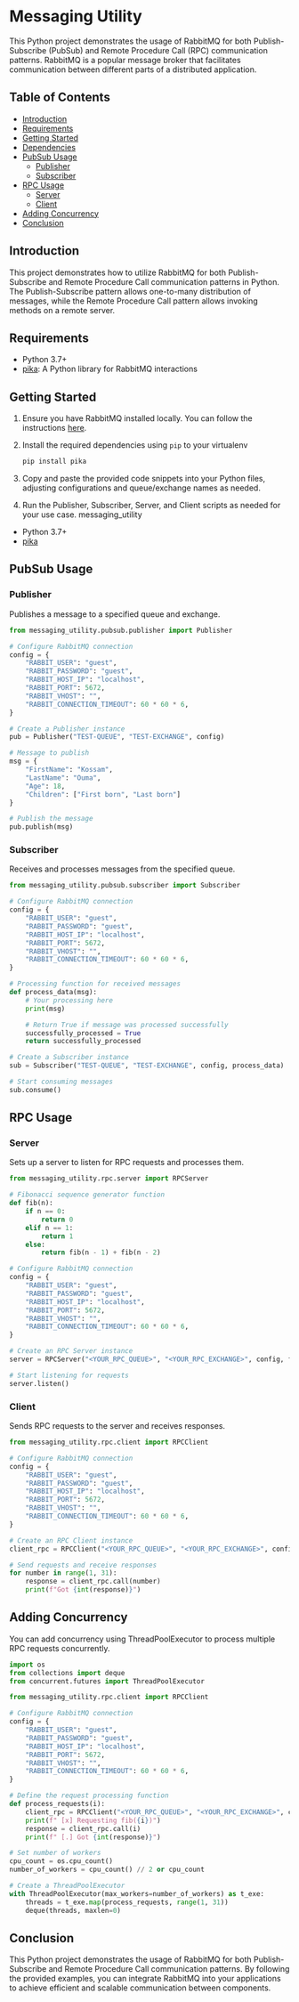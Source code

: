 # Messaging Utility

This Python project demonstrates the usage of RabbitMQ for both Publish-Subscribe (PubSub) and Remote Procedure Call (RPC) communication patterns. RabbitMQ is a popular message broker that facilitates communication between different parts of a distributed application.

## Table of Contents
- [Introduction](#introduction)
- [Requirements](#requirements)
- [Getting Started](#getting-started)
- [Dependencies](#dependencies)
- [PubSub Usage](#pubsub-usage)
  - [Publisher](#publisher)
  - [Subscriber](#subscriber)
- [RPC Usage](#rpc-usage)
  - [Server](#server)
  - [Client](#client)
- [Adding Concurrency](#adding-concurrency)
- [Conclusion](#conclusion)

## Introduction
This project demonstrates how to utilize RabbitMQ for both Publish-Subscribe and Remote Procedure Call communication patterns in Python. The Publish-Subscribe pattern allows one-to-many distribution of messages, while the Remote Procedure Call pattern allows invoking methods on a remote server.

## Requirements
- Python 3.7+
- [pika](https://pypi.org/project/pika/): A Python library for RabbitMQ interactions

## Getting Started
1. Ensure you have RabbitMQ installed locally. You can follow the instructions [here](https://www.rabbitmq.com/download.html).

2. Install the required dependencies using `pip` to your virtualenv

    ```bash
    pip install pika
    ```

3. Copy and paste the provided code snippets into your Python files, adjusting configurations and queue/exchange names as needed.

4. Run the Publisher, Subscriber, Server, and Client scripts as needed for your use case.
messaging_utility
- Python 3.7+
- [pika](https://pypi.org/project/pika/)


## PubSub Usage
### Publisher
Publishes a message to a specified queue and exchange.

```python
from messaging_utility.pubsub.publisher import Publisher

# Configure RabbitMQ connection
config = {
    "RABBIT_USER": "guest",
    "RABBIT_PASSWORD": "guest",
    "RABBIT_HOST_IP": "localhost",
    "RABBIT_PORT": 5672,
    "RABBIT_VHOST": "",
    "RABBIT_CONNECTION_TIMEOUT": 60 * 60 * 6,
}

# Create a Publisher instance
pub = Publisher("TEST-QUEUE", "TEST-EXCHANGE", config)

# Message to publish
msg = {
    "FirstName": "Kossam",
    "LastName": "Ouma",
    "Age": 18,
    "Children": ["First born", "Last born"]
}

# Publish the message
pub.publish(msg)
```

### Subscriber
Receives and processes messages from the specified queue.

```python
from messaging_utility.pubsub.subscriber import Subscriber

# Configure RabbitMQ connection
config = {
    "RABBIT_USER": "guest",
    "RABBIT_PASSWORD": "guest",
    "RABBIT_HOST_IP": "localhost",
    "RABBIT_PORT": 5672,
    "RABBIT_VHOST": "",
    "RABBIT_CONNECTION_TIMEOUT": 60 * 60 * 6,
}

# Processing function for received messages
def process_data(msg):
    # Your processing here
    print(msg)

    # Return True if message was processed successfully
    successfully_processed = True
    return successfully_processed

# Create a Subscriber instance
sub = Subscriber("TEST-QUEUE", "TEST-EXCHANGE", config, process_data)

# Start consuming messages
sub.consume()
```

## RPC Usage
### Server
Sets up a server to listen for RPC requests and processes them.

```python
from messaging_utility.rpc.server import RPCServer

# Fibonacci sequence generator function
def fib(n):
    if n == 0:
        return 0
    elif n == 1:
        return 1
    else:
        return fib(n - 1) + fib(n - 2)

# Configure RabbitMQ connection
config = {
    "RABBIT_USER": "guest",
    "RABBIT_PASSWORD": "guest",
    "RABBIT_HOST_IP": "localhost",
    "RABBIT_PORT": 5672,
    "RABBIT_VHOST": "",
    "RABBIT_CONNECTION_TIMEOUT": 60 * 60 * 6,
}

# Create an RPC Server instance
server = RPCServer("<YOUR_RPC_QUEUE>", "<YOUR_RPC_EXCHANGE>", config, fib)

# Start listening for requests
server.listen()
```

### Client
Sends RPC requests to the server and receives responses.

```python
from messaging_utility.rpc.client import RPCClient

# Configure RabbitMQ connection
config = {
    "RABBIT_USER": "guest",
    "RABBIT_PASSWORD": "guest",
    "RABBIT_HOST_IP": "localhost",
    "RABBIT_PORT": 5672,
    "RABBIT_VHOST": "",
    "RABBIT_CONNECTION_TIMEOUT": 60 * 60 * 6,
}

# Create an RPC Client instance
client_rpc = RPCClient("<YOUR_RPC_QUEUE>", "<YOUR_RPC_EXCHANGE>", config)

# Send requests and receive responses
for number in range(1, 31):
    response = client_rpc.call(number)
    print(f"Got {int(response)}")
```

## Adding Concurrency
You can add concurrency using ThreadPoolExecutor to process multiple RPC requests concurrently.

```py
import os
from collections import deque
from concurrent.futures import ThreadPoolExecutor

from messaging_utility.rpc.client import RPCClient

# Configure RabbitMQ connection
config = {
    "RABBIT_USER": "guest",
    "RABBIT_PASSWORD": "guest",
    "RABBIT_HOST_IP": "localhost",
    "RABBIT_PORT": 5672,
    "RABBIT_VHOST": "",
    "RABBIT_CONNECTION_TIMEOUT": 60 * 60 * 6,
}

# Define the request processing function
def process_requests(i):
    client_rpc = RPCClient("<YOUR_RPC_QUEUE>", "<YOUR_RPC_EXCHANGE>", config)
    print(f" [x] Requesting fib({i})")
    response = client_rpc.call(i)
    print(f" [.] Got {int(response)}")

# Set number of workers
cpu_count = os.cpu_count()
number_of_workers = cpu_count() // 2 or cpu_count

# Create a ThreadPoolExecutor
with ThreadPoolExecutor(max_workers=number_of_workers) as t_exe:
    threads = t_exe.map(process_requests, range(1, 31))
    deque(threads, maxlen=0)
```

## Conclusion
This Python project demonstrates the usage of RabbitMQ for both Publish-Subscribe and Remote Procedure Call communication patterns. By following the provided examples, you can integrate RabbitMQ into your applications to achieve efficient and scalable communication between components.
